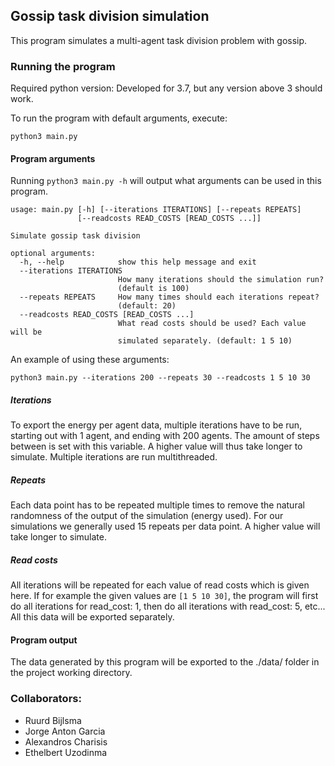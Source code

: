## Gossip task division simulation

This program simulates a multi-agent task division problem with gossip.

### Running the program

Required python version: Developed for 3.7, but any version above 3 should work.

To run the program with default arguments, execute: 

```python3 main.py```

#### Program arguments

Running `python3 main.py -h` will output what arguments can be used in this program. 
```
usage: main.py [-h] [--iterations ITERATIONS] [--repeats REPEATS]
               [--readcosts READ_COSTS [READ_COSTS ...]]

Simulate gossip task division

optional arguments:
  -h, --help            show this help message and exit
  --iterations ITERATIONS
                        How many iterations should the simulation run?
                        (default is 100)
  --repeats REPEATS     How many times should each iterations repeat?
                        (default: 20)
  --readcosts READ_COSTS [READ_COSTS ...]
                        What read costs should be used? Each value will be
                        simulated separately. (default: 1 5 10)
```
An example of using these arguments:

```python3 main.py --iterations 200 --repeats 30 --readcosts 1 5 10 30```

##### Iterations

To export the energy per agent data, multiple iterations have to be run, starting out with 1 agent, and ending with 200 agents. 
The amount of steps between is set with this variable. A higher value will thus take longer to simulate. Multiple iterations are run multithreaded.

##### Repeats

Each data point has to be repeated multiple times to remove the natural randomness of the output of the simulation (energy used). 
For our simulations we generally used 15 repeats per data point. A higher value will take longer to simulate.

##### Read costs

All iterations will be repeated for each value of read costs which is given here. If for example the given values are `[1 5 10 30]`,
the program will first do all iterations for read_cost: 1, then do all iterations with read_cost: 5, etc... All this data will be exported separately.  

#### Program output

The data generated by this program will be exported to the ./data/ folder in the project working directory. 

### Collaborators: 
* Ruurd Bijlsma
* Jorge Anton Garcia
* Alexandros Charisis
* Ethelbert Uzodinma

